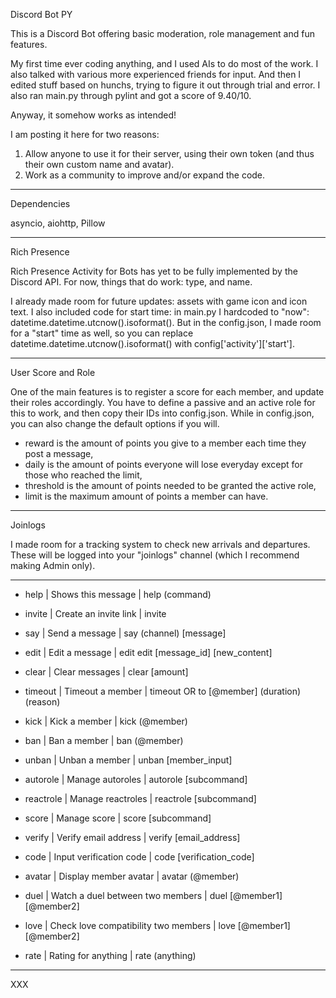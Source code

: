 Discord Bot PY

This is a Discord Bot offering basic moderation, role management and fun features.

My first time ever coding anything, and I used AIs to do most of the work. I also talked with various more experienced friends for input. And then I edited stuff based on hunchs, trying to figure it out through trial and error. I also ran main.py through pylint and got a score of 9.40/10.

Anyway, it somehow works as intended!

I am posting it here for two reasons:
1. Allow anyone to use it for their server, using their own token (and thus their own custom name and avatar).
2. Work as a community to improve and/or expand the code.

---

Dependencies

asyncio, aiohttp, Pillow

---

Rich Presence

Rich Presence Activity for Bots has yet to be fully implemented by the Discord API.
For now, things that do work: type, and name.

I already made room for future updates: assets with game icon and icon text.
I also included code for start time: in main.py I hardcoded to "now": datetime.datetime.utcnow().isoformat().
But in the config.json, I made room for a "start" time as well, so you can replace datetime.datetime.utcnow().isoformat() with config['activity']['start'].

---

User Score and Role

One of the main features is to register a score for each member, and update their roles accordingly. You have to define a passive and an active role for this to work, and then copy their IDs into config.json. While in config.json, you can also change the default options if you will.

- reward is the amount of points you give to a member each time they post a message,
- daily is the amount of points everyone will lose everyday except for those who reached the limit,
- threshold is the amount of points needed to be granted the active role,
- limit is the maximum amount of points a member can have.

---

Joinlogs

I made room for a tracking system to check new arrivals and departures. These will be logged into your "joinlogs" channel (which I recommend making Admin only).

---

- help | Shows this message | help (command)
- invite | Create an invite link | invite

- say | Send a message | say (channel) [message]
- edit | Edit a message | edit edit [message_id] [new_content]
- clear | Clear messages | clear [amount]

- timeout | Timeout a member | timeout OR to [@member] (duration) (reason)
- kick | Kick a member | kick (@member)
- ban | Ban a member | ban (@member)
- unban | Unban a member | unban [member_input]

- autorole | Manage autoroles | autorole [subcommand]
- reactrole | Manage reactroles | reactrole [subcommand]
- score | Manage score | score [subcommand]
- verify | Verify email address | verify [email_address]
- code | Input verification code | code [verification_code]

- avatar | Display member avatar | avatar (@member)
- duel | Watch a duel between two members | duel [@member1] [@member2]
- love | Check love compatibility two members | love [@member1] [@member2]
- rate | Rating for anything | rate (anything)

---

XXX
